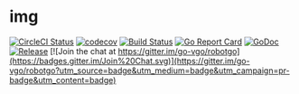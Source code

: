 # img

[![CircleCI Status](https://circleci.com/gh/vcaesar/img.svg?style=shield)](https://circleci.com/gh/vcaesar/img)
[![codecov](https://codecov.io/gh/vcaesar/img/branch/master/graph/badge.svg)](https://codecov.io/gh/vcaesar/img)
[![Build Status](https://travis-ci.org/vcaesar/img.svg)](https://travis-ci.org/vcaesar/img)
[![Go Report Card](https://goreportcard.com/badge/github.com/vcaesar/img)](https://goreportcard.com/report/github.com/vcaesar/img)
[![GoDoc](https://godoc.org/github.com/vcaesar/img?status.svg)](https://godoc.org/github.com/vcaesar/img)
[![Release](https://github-release-version.herokuapp.com/github/vcaesar/img/release.svg?style=flat)](https://github.com/vcaesar/img/releases/latest)
[![Join the chat at https://gitter.im/go-vgo/robotgo](https://badges.gitter.im/Join%20Chat.svg)](https://gitter.im/go-vgo/robotgo?utm_source=badge&utm_medium=badge&utm_campaign=pr-badge&utm_content=badge)